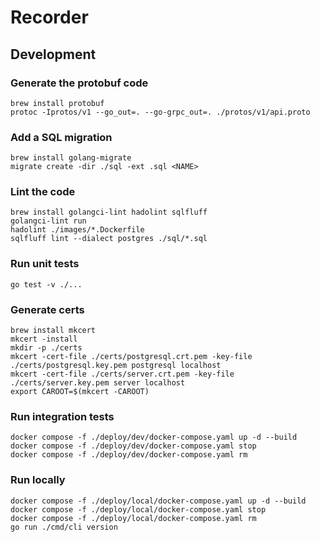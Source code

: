 # Recorder

## Development

### Generate the protobuf code

```shell
brew install protobuf
protoc -Iprotos/v1 --go_out=. --go-grpc_out=. ./protos/v1/api.proto
```

### Add a SQL migration

```shell
brew install golang-migrate
migrate create -dir ./sql -ext .sql <NAME>
```

### Lint the code

```shell
brew install golangci-lint hadolint sqlfluff
golangci-lint run
hadolint ./images/*.Dockerfile
sqlfluff lint --dialect postgres ./sql/*.sql
```

### Run unit tests

```shell
go test -v ./...
```

### Generate certs

```shell
brew install mkcert
mkcert -install
mkdir -p ./certs
mkcert -cert-file ./certs/postgresql.crt.pem -key-file ./certs/postgresql.key.pem postgresql localhost
mkcert -cert-file ./certs/server.crt.pem -key-file ./certs/server.key.pem server localhost
export CAROOT=$(mkcert -CAROOT)
```

### Run integration tests

```shell
docker compose -f ./deploy/dev/docker-compose.yaml up -d --build
docker compose -f ./deploy/dev/docker-compose.yaml stop
docker compose -f ./deploy/dev/docker-compose.yaml rm
```

### Run locally

```shell
docker compose -f ./deploy/local/docker-compose.yaml up -d --build
docker compose -f ./deploy/local/docker-compose.yaml stop
docker compose -f ./deploy/local/docker-compose.yaml rm
go run ./cmd/cli version
```
